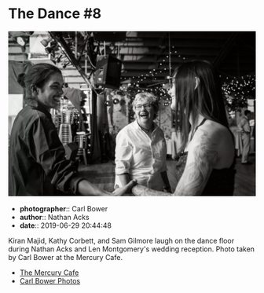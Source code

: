 # The Dance #8

![Kiran Majid, Kathy Corbett, and Sam Gilmore laugh on the dance floor](assets/2019-06-29-set-4-the-dance-08.webp)

* **photographer**:: Carl Bower  
* **author**:: Nathan Acks  
* **date**:: 2019-06-29 20:44:48

Kiran Majid, Kathy Corbett, and Sam Gilmore laugh on the dance floor during Nathan Acks and Len Montgomery's wedding reception. Photo taken by Carl Bower at the Mercury Cafe.

* [The Mercury Cafe](http://mercurycafe.com)
* [Carl Bower Photos](https://carlbowerphotos.com)

